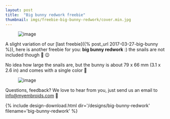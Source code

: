 ```yaml
---
layout: post
title:  "Big bunny redwork freebie"
thumbnail: imgs/freebie-big-bunny-redwork/cover.min.jpg
---
```


<figure>
	<img src="{{ site.baseurl }}/assets/imgs/freebie-big-bunny-redwork/cover.min.jpg" alt="image">
</figure>

A slight variation of our [last freebie]({% post_url 2017-03-27-big-bunny %}), here
is another freebie for you: **big bunny redwork** :) the snails are not included though
:snail: :wink:

No idea how large the snails are, but the bunny is about 79 x 66 mm (3.1 x 2.6 in)
and comes with a single color :tada:

<!-- more -->

<figure>
	<img src="{{ site.baseurl }}/assets/imgs/freebie-big-bunny-redwork/double.min.jpg" alt="image">
</figure>

Questions, feedback? We love to hear from you, just send us an email to <a href="mailto:info@myembroids.com">info@myembroids.com</a>
:blue_heart:

{% include design-download.html dir='/designs/big-bunny-redwork' filename='big-bunny-redwork' %}
